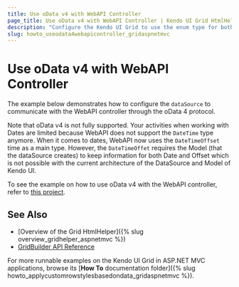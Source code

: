 ```yaml
---
title: Use oData v4 with WebAPI Controller
page_title: Use oData v4 with WebAPI Controller | Kendo UI Grid HtmlHelper
description: "Configure the Kendo UI Grid to use the enum type for both displaying and editing."
slug: howto_useodata4webapicontroller_gridaspnetmvc
---
```


# Use oData v4 with WebAPI Controller

The example below demonstrates how to configure the `dataSource` to communicate with the WebAPI controller through the oData 4 protocol.

Note that oData v4 is not fully supported. Your activities when working with Dates are limited because WebAPI does not support the `DateTime` type anymore. When it comes to dates, WebAPI now uses the `DateTimeOffset` time as a main type. However, the `DateTimeOffet` requires the Model (that the dataSource creates) to keep information for both Date and Offset which is not possible with the current architecture of the DataSource and Model of Kendo UI.

To see the example on how to use oData v4 with the WebAPI controller, refer to [this project](https://github.com/telerik/ui-for-aspnet-mvc-examples/tree/master/grid/odata-v4-web-api-binding-wrappers).

## See Also

* [Overview of the Grid HtmlHelper]({% slug overview_gridhelper_aspnetmvc %})
* [GridBuilder API Reference](/api/aspnet-mvc/Kendo.Mvc.UI.Fluent/AutoCompleteBuilder)

For more runnable examples on the Kendo UI Grid in ASP.NET MVC applications, browse its [**How To** documentation folder]({% slug howto_applycustomrowstylesbasedondata_gridaspnetmvc %}).
